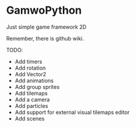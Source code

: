 # GamwoPython
Just simple game framework 2D

Remember, there is github wiki.

TODO:
  - Add timers
  - Add rotation
  - Add Vector2
  - Add animations
  - Add group sprites
  - Add tilemaps
  - Add a camera
  - Add particles
  - Add support for external visual tilemaps editor
  - Add scenes
